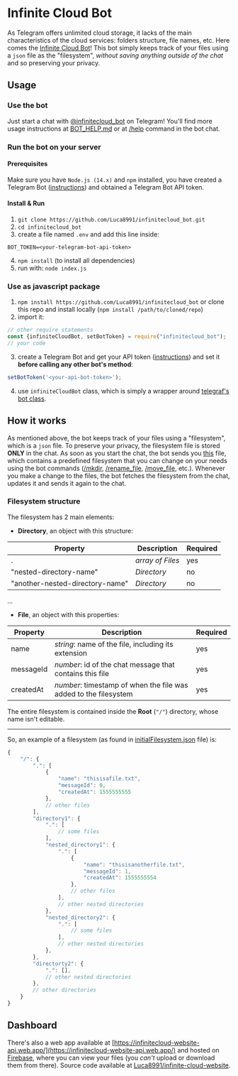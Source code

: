# Infinite Cloud Bot
As Telegram offers unlimited cloud storage, it lacks of the main characteristics of the cloud services: folders structure, file names, etc.
Here comes the [Infinite Cloud Bot](https://t.me/infinitecloud_bot)! This bot simply keeps track of your files using a `json` file as the "filesystem", _without saving anything outside of the chat_ and so preserving your privacy.

## Usage
### Use the bot
Just start a chat with [@infinitecloud_bot](https://t.me/infinitecloud_bot) on Telegram! You'll find more usage instructions at [BOT_HELP.md](res/BOT_HELP.md) or at [/help]() command in the bot chat.

### Run the bot on your server
#### Prerequisites
Make sure you have `Node.js (14.x)` and `npm` installed, you have created a Telegram Bot ([instructions](https://core.telegram.org/bots#3-how-do-i-create-a-bot)) and obtained a Telegram Bot API token.
#### Install & Run
1. `git clone https://github.com/Luca8991/infinitecloud_bot.git`
2. `cd infinitecloud_bot`
3. create a file named `.env` and add this line inside:
```
BOT_TOKEN=<your-telegram-bot-api-token>
```
4. `npm install` (to install all dependencies)
5. run with: `node index.js`

### Use as javascript package
1. `npm install https://github.com/Luca8991/infinitecloud_bot` or clone this repo and install locally (`npm install /path/to/cloned/repo`)
2. import it:
```javascript
// other require statements
const {infiniteCloudBot, setBotToken} = require("infinitecloud_bot");
// your code
```
3. create a Telegram Bot and get your API token ([instructions](https://core.telegram.org/bots#3-how-do-i-create-a-bot)) and set it **before calling any other bot's method**:
```javascript
setBotToken('<your-api-bot-token>');
```
4. use `infiniteCloudBot` class, which is simply a wrapper around [telegraf's bot class](https://telegraf.js.org/classes/telegraf.html).

## How it works
As mentioned above, the bot keeps track of your files using a "filesystem", which is a `json` file. To preserve your privacy, the filesystem file is stored **ONLY** in the chat.
As soon as you start the chat, the bot sends you [this](res/initialFilesystem.json) file, which contains a predefined filesystem that you can change on your needs using the bot commands ([/mkdir](), [/rename_file](), [/move_file](), etc.).
Whenever you make a change to the files, the bot fetches the filesystem from the chat, updates it and sends it again to the chat.
### Filesystem structure
The filesystem has 2 main elements:
- **Directory**, an object with this structure:

| Property | Description | Required |
|--|--|--|
| . | _array of Files_ | yes |
| "nested-directory-name" | _Directory_ | no |
| "another-nested-directory-name" | _Directory_ | no |
...

- **File**, an object with this properties:

| Property | Description | Required |
|--|--|--|
| name | _string_: name of the file, including its extension | yes |
| messageId | _number_: id of the chat message that contains this file | yes |
| createdAt | _number_: timestamp of when the file was added to the filesystem | yes |

The entire filesystem is contained inside the **Root** (`"/"`) directory, whose name isn't editable.

---
So, an example of a filesystem (as found in [initialFilesystem.json](res/initialFilesystem.json) file) is:
```javascript
{
    "/": {
        ".": [
            {
                "name": "thisisafile.txt",
                "messageId": 0,
                "createdAt": 1555555555
            },
            // other files
        ],
        "directory1": {
            ".": [
                // some files
            ],
            "nested_directory1": {
                ".": [
                    {
                        "name": "thisisanotherfile.txt",
                        "messageId": 1,
                        "createdAt": 1555555554
                    },
                    // other files
                ],
                // other nested directories
            },
            "nested_directory2": {
                ".": [
                    // some files
                ],
                // other nested directories
            },
        },
        "directorty2": {
            ".": [],
            // other nested directories
        },
        // other directories
    }
}
```

## Dashboard
There's also a web app available at [https://infinitecloud-website-api.web.app/](https://infinitecloud-website-api.web.app/) and hosted on [Firebase](https://firebase.google.com/), where you can view your files (you _can't_ upload or download them from there). Source code available at [Luca8991/infinite-cloud-website](https://github.com/Luca8991/infinite-cloud-website).